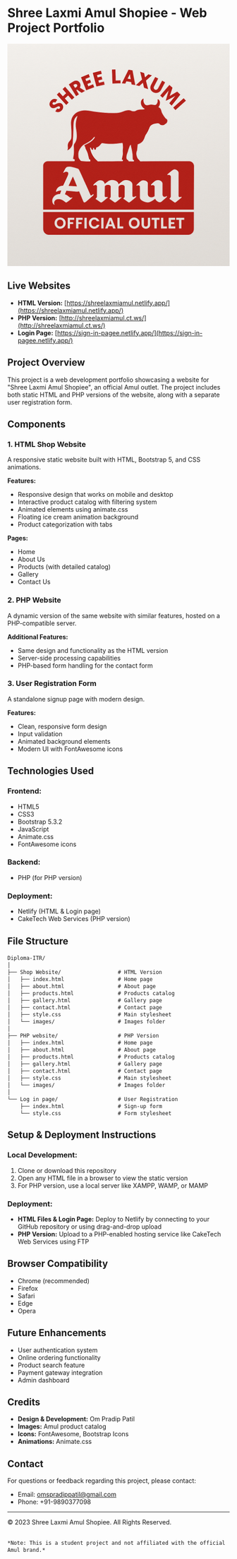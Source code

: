# Shree Laxmi Amul Shopiee - Web Project Portfolio

![Amul Logo](Shop%20Website/Amul.jpg)

## Live Websites
- **HTML Version:** [https://shreelaxmiamul.netlify.app/](https://shreelaxmiamul.netlify.app/)
- **PHP Version:** [http://shreelaxmiamul.ct.ws/](http://shreelaxmiamul.ct.ws/)
- **Login Page:** [https://sign-in-pagee.netlify.app/](https://sign-in-pagee.netlify.app/)

## Project Overview
This project is a web development portfolio showcasing a website for "Shree Laxmi Amul Shopiee", an official Amul outlet. The project includes both static HTML and PHP versions of the website, along with a separate user registration form.

## Components

### 1. HTML Shop Website
A responsive static website built with HTML, Bootstrap 5, and CSS animations.

**Features:**
- Responsive design that works on mobile and desktop
- Interactive product catalog with filtering system
- Animated elements using animate.css
- Floating ice cream animation background
- Product categorization with tabs

**Pages:**
- Home
- About Us
- Products (with detailed catalog)
- Gallery
- Contact Us

### 2. PHP Website
A dynamic version of the same website with similar features, hosted on a PHP-compatible server.

**Additional Features:**
- Same design and functionality as the HTML version
- Server-side processing capabilities
- PHP-based form handling for the contact form

### 3. User Registration Form
A standalone signup page with modern design.

**Features:**
- Clean, responsive form design
- Input validation
- Animated background elements
- Modern UI with FontAwesome icons

## Technologies Used

### Frontend:
- HTML5
- CSS3
- Bootstrap 5.3.2
- JavaScript
- Animate.css
- FontAwesome icons

### Backend:
- PHP (for PHP version)

### Deployment:
- Netlify (HTML & Login page)
- CakeTech Web Services (PHP version)

## File Structure

```
Diploma-ITR/
│
├── Shop Website/                  # HTML Version
│   ├── index.html                 # Home page
│   ├── about.html                 # About page
│   ├── products.html              # Products catalog
│   ├── gallery.html               # Gallery page
│   ├── contact.html               # Contact page
│   ├── style.css                  # Main stylesheet
│   └── images/                    # Images folder
│
├── PHP website/                   # PHP Version
│   ├── index.html                 # Home page
│   ├── about.html                 # About page
│   ├── products.html              # Products catalog
│   ├── gallery.html               # Gallery page
│   ├── contact.html               # Contact page
│   ├── style.css                  # Main stylesheet
│   └── images/                    # Images folder
│
└── Log in page/                   # User Registration
    ├── index.html                 # Sign-up form
    └── style.css                  # Form stylesheet
```

## Setup & Deployment Instructions

### Local Development:
1. Clone or download this repository
2. Open any HTML file in a browser to view the static version
3. For PHP version, use a local server like XAMPP, WAMP, or MAMP

### Deployment:
- **HTML Files & Login Page:** Deploy to Netlify by connecting to your GitHub repository or using drag-and-drop upload
- **PHP Version:** Upload to a PHP-enabled hosting service like CakeTech Web Services using FTP

## Browser Compatibility
- Chrome (recommended)
- Firefox
- Safari
- Edge
- Opera

## Future Enhancements
- User authentication system
- Online ordering functionality
- Product search feature
- Payment gateway integration
- Admin dashboard

## Credits
- **Design & Development:** Om Pradip Patil
- **Images:** Amul product catalog
- **Icons:** FontAwesome, Bootstrap Icons
- **Animations:** Animate.css

## Contact
For questions or feedback regarding this project, please contact:
- Email: [omspradippatil@gmail.com](mailto:omspradippatil@gmail.com)
- Phone: +91-9890377098

---

© 2023 Shree Laxmi Amul Shopiee. All Rights Reserved.
```

*Note: This is a student project and not affiliated with the official Amul brand.*

